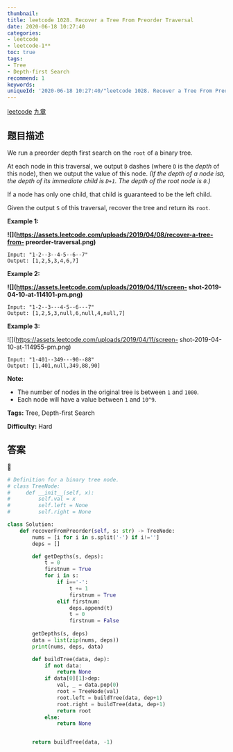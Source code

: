 ```yaml
---
thumbnail:
title: leetcode 1028. Recover a Tree From Preorder Traversal
date: 2020-06-18 10:27:40
categories:
- leetcode
- leetcode-1**
toc: true
tags:
- Tree
- Depth-first Search
recommend: 1
keywords:
uniqueId: '2020-06-18 10:27:40/"leetcode 1028. Recover a Tree From Preorder Traversal".html'
---
```


<a href="https://leetcode.com/problems/recover-a-tree-from-preorder-traversal/">leetcode</a>
<a href="https://www.jiuzhang.com/solution/recover-a-tree-from-preorder-traversal/">九章</a>
## 题目描述
We run a preorder depth first search on the `root` of a binary tree.

At each node in this traversal, we output `D` dashes (where `D` is the _depth_
of this node), then we output the value of this node.   _(If the depth of a
node is`D`, the depth of its immediate child is `D+1`.  The depth of the root
node is `0`.)_

If a node has only one child, that child is guaranteed to be the left child.

Given the output `S` of this traversal, recover the tree and return its
`root`.



**Example 1:**

**![](https://assets.leetcode.com/uploads/2019/04/08/recover-a-tree-from-
preorder-traversal.png)**
        
    Input: "1-2--3--4-5--6--7"
    Output: [1,2,5,3,4,6,7]


**Example 2:**

**![](https://assets.leetcode.com/uploads/2019/04/11/screen-
shot-2019-04-10-at-114101-pm.png)**
        
    Input: "1-2--3---4-5--6---7"
    Output: [1,2,5,3,null,6,null,4,null,7]



**Example 3:**

![](https://assets.leetcode.com/uploads/2019/04/11/screen-
shot-2019-04-10-at-114955-pm.png)
        
    Input: "1-401--349---90--88"
    Output: [1,401,null,349,88,90]




**Note:**

  * The number of nodes in the original tree is between `1` and `1000`.
  * Each node will have a value between `1` and `10^9`.


**Tags:** Tree, Depth-first Search

**Difficulty:** Hard

## 答案
<!--more-->
```python
# Definition for a binary tree node.
# class TreeNode:
#     def __init__(self, x):
#         self.val = x
#         self.left = None
#         self.right = None

class Solution:
    def recoverFromPreorder(self, s: str) -> TreeNode:
        nums = [i for i in s.split('-') if i!='']
        deps = []

        def getDepths(s, deps):
            t = 0
            firstnum = True
            for i in s:
                if i=='-':
                    t += 1
                    firstnum = True
                elif firstnum:
                    deps.append(t)
                    t = 0
                    firstnum = False
        
        getDepths(s, deps)
        data = list(zip(nums, deps))
        print(nums, deps, data)

        def buildTree(data, dep):
            if not data:
                return None
            if data[0][1]>dep:
                val, _ = data.pop(0)
                root = TreeNode(val)
                root.left = buildTree(data, dep+1)
                root.right = buildTree(data, dep+1)
                return root
            else:
                return None


        return buildTree(data, -1)

```
